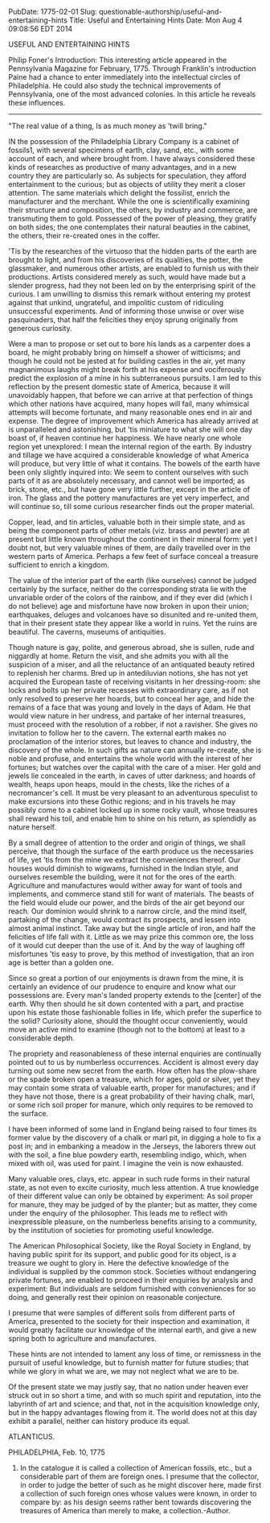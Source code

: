 PubDate: 1775-02-01
Slug: questionable-authorship/useful-and-entertaining-hints
Title: Useful and Entertaining Hints
Date: Mon Aug  4 09:08:56 EDT 2014

   USEFUL AND ENTERTAINING HINTS

   Philip Foner's Introduction: This interesting article appeared in the
   Pennsylvania Magazine for February, 1775. Through Franklin's introduction
   Paine had a chance to enter immediately into the intellectual circles of
   Philadelphia. He could also study the technical improvements of
   Pennsylvania, one of the most advanced colonies. In this article he
   reveals these influences.

   -------

   "The real value of a thing, Is as much money as 'twill bring."

   IN the possession of the Philadelphia Library Company is a cabinet of
   fossils1, with several specimens of earth, clay, sand, etc., with some
   account of each, and where brought from. I have always considered these
   kinds of researches as productive of many advantages, and in a new country
   they are particularly so. As subjects for speculation, they afford
   entertainment to the curious; but as objects of utility they merit a
   closer attention. The same materials which delight the fossilist, enrich
   the manufacturer and the merchant. While the one is scientifically
   examining their structure and composition, the others, by industry and
   commerce, are transmuting them to gold. Possessed of the power of
   pleasing, they gratify on both sides; the one contemplates their natural
   beauties in the cabinet, the others, their re-created ones in the coffer.

   'Tis by the researches of the virtuoso that the hidden parts of the earth
   are brought to light, and from his discoveries of its qualities, the
   potter, the glassmaker, and numerous other artists, are enabled to furnish
   us with their productions. Artists considered merely as such, would have
   made but a slender progress, had they not been led on by the enterprising
   spirit of the curious. I am unwilling to dismiss this remark without
   entering my protest against that unkind, ungrateful, and impolitic custom
   of ridiculing unsuccessful experiments. And of informing those unwise or
   over wise pasquinaders, that half the felicities they enjoy sprung
   originally from generous curiosity.

   Were a man to propose or set out to bore his lands as a carpenter does a
   board, he might probably bring on himself a shower of witticisms; and
   though he could not be jested at for building castles in the air, yet many
   magnanimous laughs might break forth at his expense and vociferously
   predict the explosion of a mine in his subterraneous pursuits. I am led to
   this reflection by the present domestic state of America, because it will
   unavoidably happen, that before we can arrive at that perfection of things
   which other nations have acquired, many hopes will fail, many whimsical
   attempts will become fortunate, and many reasonable ones end in air and
   expense. The degree of improvement which America has already arrived at is
   unparalleled and astonishing, but 'tis miniature to what she will one day
   boast of, if heaven continue her happiness. We have nearly one whole
   region yet unexplored: I mean the internal region of the earth. By
   industry and tillage we have acquired a considerable knowledge of what
   America will produce, but very little of what it contains. The bowels of
   the earth have been only slightly inquired into: We seem to content
   ourselves with such parts of it as are absolutely necessary, and cannot
   well be imported; as brick, stone, etc., but have gone very little
   further, except in the article of iron. The glass and the pottery
   manufactures are yet very imperfect, and will continue so, till some
   curious researcher finds out the proper material.

   Copper, lead, and tin articles, valuable both in their simple state, and
   as being the component parts of other metals (viz. brass and pewter) are
   at present but little known throughout the continent in their mineral
   form: yet I doubt not, but very valuable mines of them, are daily
   travelled over in the western parts of America. Perhaps a few feet of
   surface conceal a treasure sufficient to enrich a kingdom.

   The value of the interior part of the earth (like ourselves) cannot be
   judged certainly by the surface, neither do the corresponding strata lie
   with the unvariable order of the colors of the rainbow, and if they ever
   did (which I do not believe) age and misfortune have now broken in upon
   their union; earthquakes, deluges and volcanoes have so disunited and
   re-united them, that in their present state they appear like a world in
   ruins. Yet the ruins are beautiful. The caverns, museums of antiquities.

   Though nature is gay, polite, and generous abroad, she is sullen, rude and
   niggardly at home. Return the visit, and she admits you with all the
   suspicion of a miser, and all the reluctance of an antiquated beauty
   retired to replenish her charms. Bred up in antediluvian notions, she has
   not yet acquired the European taste of receiving visitants in her
   dressing-room: she locks and bolts up her private recesses with
   extraordinary care, as if not only resolved to preserve her hoards, but to
   conceal her age, and hide the remains of a face that was young and lovely
   in the days of Adam. He that would view nature in her undress, and partake
   of her internal treasures, must proceed with the resolution of a robber,
   if not a ravisher. She gives no invitation to follow her to the cavern.
   The external earth makes no proclamation of the interior stores, but
   leaves to chance and industry, the discovery of the whole. In such gifts
   as nature can annually re-create, she is noble and profuse, and entertains
   the whole world with the interest of her fortunes; but watches over the
   capital with the care of a miser. Her gold and jewels lie concealed in the
   earth, in caves of utter darkness; and hoards of wealth, heaps upon heaps,
   mould in the chests, like the riches of a necromancer's cell. It must be
   very pleasant to an adventurous speculist to make excursions into these
   Gothic regions; and in his travels he may possibly come to a cabinet
   locked up in some rocky vault, whose treasures shall reward his toil, and
   enable him to shine on his return, as splendidly as nature herself.

   By a small degree of attention to the order and origin of things, we shall
   perceive, that though the surface of the earth produce us the necessaries
   of life, yet 'tis from the mine we extract the conveniences thereof. Our
   houses would diminish to wigwams, furnished in the Indian style, and
   ourselves resemble the building, were it not for the ores of the earth.
   Agriculture and manufactures would wither away for want of tools and
   implements, and commerce stand still for want of materials. The beasts of
   the field would elude our power, and the birds of the air get beyond our
   reach. Our dominion would shrink to a narrow circle, and the mind itself,
   partaking of the change, would contract its prospects, and lessen into
   almost animal instinct. Take away but the single article of iron, and half
   the felicities of life fall with it. Little as we may prize this common
   ore, the loss of it would cut deeper than the use of it. And by the way of
   laughing off misfortunes 'tis easy to prove, by this method of
   investigation, that an iron age is better than a golden one.

   Since so great a portion of our enjoyments is drawn from the mine, it is
   certainly an evidence of our prudence to enquire and know what our
   possessions are. Every man's landed property extends to the [center] of
   the earth. Why then should he sit down contented with a part, and practise
   upon his estate those fashionable follies in life, which prefer the
   superfice to the solid? Curiosity alone, should the thought occur
   conveniently, would move an active mind to examine (though not to the
   bottom) at least to a considerable depth.

   The propriety and reasonableness of these internal enquiries are
   continually pointed out to us by numberless occurrences. Accident is
   almost every day turning out some new secret from the earth. How often has
   the plow-share or the spade broken open a treasure, which for ages, gold
   or silver, yet they may contain some strata of valuable earth, proper for
   manufactures; and if they have not those, there is a great probability of
   their having chalk, marl, or some rich soil proper for manure, which only
   requires to be removed to the surface.

   I have been informed of some land in England being raised to four times
   its former value by the discovery of a chalk or marl pit, in digging a
   hole to fix a post in; and in embanking a meadow in the Jerseys, the
   laborers threw out with the soil, a fine blue powdery earth, resembling
   indigo, which, when mixed with oil, was used for paint. I imagine the vein
   is now exhausted.

   Many valuable ores, clays, etc. appear in such rude forms in their natural
   state, as not even to excite curiosity, much less attention. A true
   knowledge of their different value can only be obtained by experiment: As
   soil proper for manure, they may be judged of by the planter; but as
   matter, they come under the enquiry of the philosopher. This leads me to
   reflect with inexpressible pleasure, on the numberless benefits arising to
   a community, by the institution of societies for promoting useful
   knowledge.

   The American Philosophical Society, like the Royal Society in England, by
   having public spirit for its support, and public good for its object, is a
   treasure we ought to glory in. Here the defective knowledge of the
   individual is supplied by the common stock. Societies without endangering
   private fortunes, are enabled to proceed in their enquiries by analysis
   and experiment: But individuals are seldom furnished with conveniences for
   so doing, and generally rest their opinion on reasonable conjecture.

   I presume that were samples of different soils from different parts of
   America, presented to the society for their inspection and examination, it
   would greatly facilitate our knowledge of the internal earth, and give a
   new spring both to agriculture and manufactures.

   These hints are not intended to lament any loss of time, or remissness in
   the pursuit of useful knowledge, but to furnish matter for future studies;
   that while we glory in what we are, we may not neglect what we are to be.

   Of the present state we may justly say, that no nation under heaven ever
   struck out in so short a time, and with so much spirit and reputation,
   into the labyrinth of art and science; and that, not in the acquisition
   knowledge only, but in the happy advantages flowing from it. The world
   does not at this day exhibit a parallel, neither can history produce its
   equal.

   ATLANTICUS.

   PHILADELPHIA, Feb. 10, 1775

   1. In the catalogue it is called a collection of American fossils, etc.,
   but a considerable part of them are foreign ones. I presume that the
   collector, in order to judge the better of such as he might discover here,
   made first a collection of such foreign ones whose values were known, in
   order to compare by: as his design seems rather bent towards discovering
   the treasures of America than merely to make, a collection.-Author.


